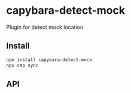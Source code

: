 # capybara-detect-mock

Plugin for detect mock location

## Install

```bash
npm install capybara-detect-mock
npx cap sync
```

## API

<docgen-index></docgen-index>

<docgen-api>
<!-- run docgen to generate docs from the source -->
<!-- More info: https://github.com/ionic-team/capacitor-docgen -->
</docgen-api>
